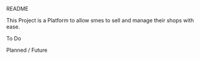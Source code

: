 README

This Project is a Platform to allow smes to sell and manage their shops with ease.

To Do


Planned / Future
